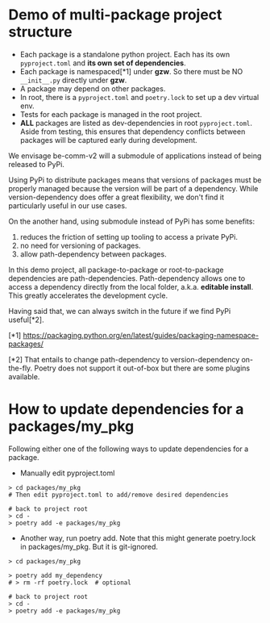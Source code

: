 
# Demo of multi-package project structure

* Each package is a standalone python project. Each has its own `pyproject.toml` and **its own set of dependencies**.
* Each package is namespaced[*1] under **gzw**. So there must be NO `__init__.py` directly under **gzw**.
* A package may depend on other packages.
* In root, there is a `pyproject.toml` and `poetry.lock` to set up a dev virtual env.
* Tests for each package is managed in the root project.
* **ALL** packages are listed as dev-dependencies in root `pyproject.toml`. Aside from testing, this ensures that dependency conflicts between packages will be captured early during development.


We envisage be-comm-v2 will a submodule of applications instead of being 
released to PyPi.

Using PyPi to distribute packages means that versions of packages must be 
properly managed because the version will be part of a dependency.
While version-dependency does offer a great flexibility, we don't find it 
particularly useful in our use cases.

On the another hand, using submodule instead of PyPi has some benefits:
1. reduces the friction of setting up tooling to access a private PyPi.
2. no need for versioning of packages.
3. allow path-dependency between packages.

In this demo project, all package-to-package or root-to-package dependencies
are path-dependencies. Path-dependency allows one to access a dependency 
directly from the local folder, a.k.a. **editable install**. This greatly 
accelerates the development cycle. 


Having said that, we can always switch in the future if we find PyPi useful[*2].

[*1] https://packaging.python.org/en/latest/guides/packaging-namespace-packages/

[*2] That entails to change path-dependency to version-dependency on-the-fly. 
Poetry does not support it out-of-box but there are some plugins available.

# How to update dependencies for a packages/my_pkg
Following either one of the following ways to update dependencies for a package.

* Manually edit pyproject.toml
```
> cd packages/my_pkg
# Then edit pyproject.toml to add/remove desired dependencies

# back to project root
> cd - 
> poetry add -e packages/my_pkg
```
* Another way, run poetry add. Note that this might generate poetry.lock in packages/my_pkg. But it is git-ignored.
```
> cd packages/my_pkg

> poetry add my_dependency
# > rm -rf poetry.lock  # optional 

# back to project root
> cd - 
> poetry add -e packages/my_pkg
```


